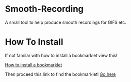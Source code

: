 # Smooth-Recording
A small tool to help produce smooth recordings for GIFS etc.

# How To Install

If not familar with how to install a bookmarklet view this! 

<a href="https://mreidsma.github.io/bookmarklets/installing.html">How to install a bookmarklet</a>

Then proceed this link to find the bookmarklet! 
<a href="https://gfxpipeline.github.io/Smooth-Recording/">Go here</a>


